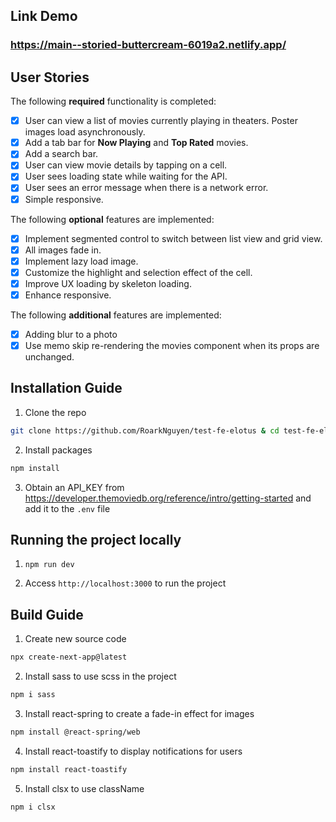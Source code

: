## Link Demo

### https://main--storied-buttercream-6019a2.netlify.app/

## User Stories

The following **required** functionality is completed:

- [x] User can view a list of movies currently playing in theaters. Poster images load asynchronously.
- [x] Add a tab bar for **Now Playing** and **Top Rated** movies.
- [x] Add a search bar.
- [x] User can view movie details by tapping on a cell.
- [x] User sees loading state while waiting for the API.
- [x] User sees an error message when there is a network error.
- [x] Simple responsive.

The following **optional** features are implemented:

- [x] Implement segmented control to switch between list view and grid view.
- [x] All images fade in.
- [x] Implement lazy load image.
- [x] Customize the highlight and selection effect of the cell.
- [x] Improve UX loading by skeleton loading.
- [x] Enhance responsive.

The following **additional** features are implemented:

- [x] Adding blur to a photo
- [x] Use memo skip re-rendering the movies component when its props are unchanged.

## Installation Guide

1. Clone the repo

```bash
git clone https://github.com/RoarkNguyen/test-fe-elotus & cd test-fe-elotus
```

2. Install packages

```bash
npm install
```

3. Obtain an API_KEY from https://developer.themoviedb.org/reference/intro/getting-started and add it to the `.env` file

## Running the project locally

1. `npm run dev`

2. Access `http://localhost:3000` to run the project

## Build Guide

1. Create new source code

```bash
npx create-next-app@latest
```

2. Install sass to use scss in the project

```bash
npm i sass
```

3. Install react-spring to create a fade-in effect for images

```bash
npm install @react-spring/web
```

4. Install react-toastify to display notifications for users

```bash
npm install react-toastify
```

5. Install clsx to use className

```bash
npm i clsx
```
